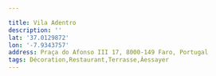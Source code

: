 ```yaml
---

title: Vila Adentro
description: ''
lat: '37.0129872'
lon: '-7.9343757'
address: Praça do Afonso III 17, 8000-149 Faro, Portugal
tags: Décoration,Restaurant,Terrasse,Àessayer
---
```


